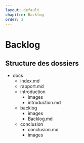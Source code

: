 ```yaml
---
layout: default
chapitre: Backlog
order: 2
---
```

# Backlog
<!-- new slide -->
## Structure des dossiers

<!-- note -->
- docs
  - index.md
  - rapport.md
  - introduction
    - images
    - introduction.md
  - backlog
    - images
    - Backlog.md
  - conclusion
    - conclusion.md
    - images

<!-- new slide -->
